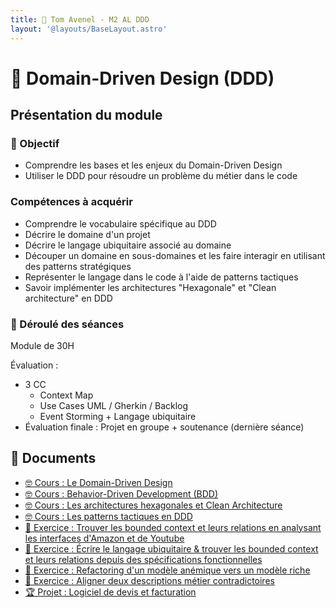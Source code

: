 ```yaml
---
title: 🤝 Tom Avenel - M2 AL DDD
layout: '@layouts/BaseLayout.astro'
---
```


# 🤝 Domain-Driven Design (DDD)

## Présentation du module

### 🎯 Objectif

- Comprendre les bases et les enjeux du Domain-Driven Design
- Utiliser le DDD pour résoudre un problème du métier dans le code
 
### Compétences à acquérir

- Comprendre le vocabulaire spécifique au DDD
- Décrire le domaine d'un projet
- Décrire le langage ubiquitaire associé au domaine
- Découper un domaine en sous-domaines et les faire interagir en utilisant des patterns stratégiques
- Représenter le langage dans le code à l'aide de patterns tactiques
- Savoir implémenter les architectures "Hexagonale" et "Clean architecture" en DDD

### 📅 Déroulé des séances

Module de 30H

Évaluation :

- 3 CC
  - Context Map
  - Use Cases UML / Gherkin / Backlog
  - Event Storming + Langage ubiquitaire
- Évaluation finale : Projet en groupe + soutenance (dernière séance)

## 📑 Documents

- [🤓 Cours : Le Domain-Driven Design](/cours/ddd/ddd-cours)
- [🤓 Cours : Behavior-Driven Development (BDD)](/cours/tests/methodo/cours-bdd)
- [🤓 Cours : Les architectures hexagonales et Clean Architecture](/cours/archi/hexagonal)
- [🤓 Cours : Les patterns tactiques en DDD](/cours/ddd/ddd-tactiques)
- [📝 Exercice : Trouver les bounded context et leurs relations en analysant les interfaces d'Amazon et de Youtube](/cours/ddd/ddd-exo-youtube-amazon)
- [📝 Exercice : Écrire le langage ubiquitaire & trouver les bounded context et leurs relations depuis des spécifications fonctionnelles](/cours/ddd/ddd-exo-contexts)
- [📝 Exercice : Refactoring d'un modèle anémique vers un modèle riche](/cours/ddd/ddd-exo-modele)
- [📝 Exercice : Aligner deux descriptions métier contradictoires](/cours/ddd/ddd-exo-langage)
- [🏆 Projet : Logiciel de devis et facturation](/cours/ddd/ddd-projet)

